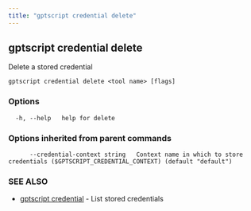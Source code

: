 ```yaml
---
title: "gptscript credential delete"
---
```

## gptscript credential delete

Delete a stored credential

```
gptscript credential delete <tool name> [flags]
```

### Options

```
  -h, --help   help for delete
```

### Options inherited from parent commands

```
      --credential-context string   Context name in which to store credentials ($GPTSCRIPT_CREDENTIAL_CONTEXT) (default "default")
```

### SEE ALSO

* [gptscript credential](gptscript_credential.md)	 - List stored credentials

